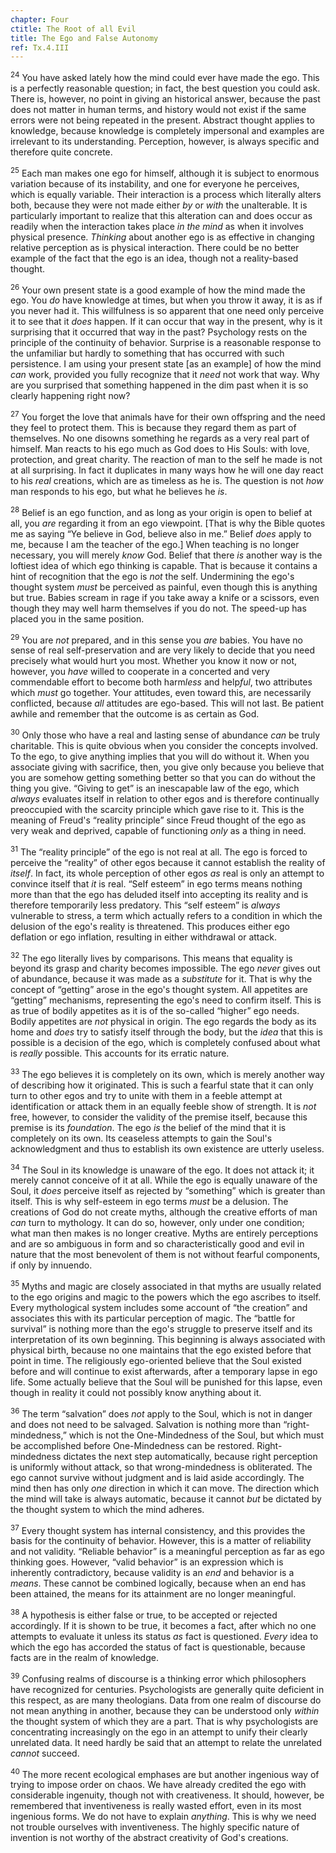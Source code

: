 ```yaml
---
chapter: Four
ctitle: The Root of all Evil
title: The Ego and False Autonomy
ref: Tx.4.III
---
```


<sup>24</sup> You have asked lately how the mind could ever have made the ego. This
is a perfectly reasonable question; in fact, the best question you could
ask. There is, however, no point in giving an historical answer, because
the past does not matter in human terms, and history would not exist if
the same errors were not being repeated in the present. Abstract thought
applies to knowledge, because knowledge is completely impersonal and
examples are irrelevant to its understanding. Perception, however, is
always specific and therefore quite concrete.

<sup>25</sup> Each man makes one ego for himself, although it is subject to
enormous variation because of its instability, and one for everyone he
perceives, which is equally variable. Their interaction is a process
which literally alters both, because they were not made either *by* or
*with* the unalterable. It is particularly important to realize that
this alteration can and does occur as readily when the interaction takes
place *in the mind* as when it involves physical presence. *Thinking*
about another ego is as effective in changing relative perception as is
physical interaction. There could be no better example of the fact that
the ego is an idea, though not a reality-based thought.

<sup>26</sup> Your own present state is a good example of how the mind made the
ego. You *do* have knowledge at times, but when you throw it away, it is
as if you never had it. This willfulness is so apparent that one need
only perceive it to see that it *does* happen. If it can occur that way
in the present, why is it surprising that it occurred that way in the
past? Psychology rests on the principle of the continuity of behavior.
Surprise is a reasonable response to the unfamiliar but hardly to
something that has occurred with such persistence. I am using your
present state \[as an example\] of how the mind *can* work, provided you
fully recognize that it *need* not work that way. Why are you surprised
that something happened in the dim past when it is so clearly happening
right now?

<sup>27</sup> You forget the love that animals have for their own offspring and
the need they feel to protect them. This is because they regard them as
part of themselves. No one disowns something he regards as a very real
part of himself. Man reacts to his ego much as God does to His Souls:
with love, protection, and great charity. The reaction of man to the
self he made is not at all surprising. In fact it duplicates in many
ways how he will one day react to his *real* creations, which are as
timeless as he is. The question is not *how* man responds to his ego,
but what he believes he *is*.

<sup>28</sup> Belief is an ego function, and as long as your origin is open to
belief at all, you *are* regarding it from an ego viewpoint. \[That is
why the Bible quotes me as saying “Ye believe in God, believe also in
me.” Belief *does* apply to me, because I am the teacher of the ego.\]
When teaching is no longer necessary, you will merely *know* God.
Belief that there *is* another way is the loftiest idea of which ego
thinking is capable. That is because it contains a hint of recognition
that the ego is *not* the self. Undermining the ego's thought system
*must* be perceived as painful, even though this is anything but true.
Babies scream in rage if you take away a knife or a scissors, even
though they may well harm themselves if you do not. The speed-up has
placed you in the same position.

<sup>29</sup> You are *not* prepared, and in this sense you *are* babies. You have
no sense of real self-preservation and are very likely to decide that
you need precisely what would hurt you most. Whether you know it now or
not, however, you *have* willed to cooperate in a concerted and very
commendable effort to become both harm*less* and help*ful*, two
attributes which *must* go together. Your attitudes, even toward this,
are necessarily conflicted, because *all* attitudes are ego-based. This
will not last. Be patient awhile and remember that the outcome is as
certain as God.

<sup>30</sup> Only those who have a real and lasting sense of abundance *can* be
truly charitable. This is quite obvious when you consider the concepts
involved. To the ego, to give anything implies that you will do without
it. When you associate giving with sacrifice, then, you give only
because you believe that you are somehow getting something better so
that you can do without the thing you give. “Giving to get” is an
inescapable law of the ego, which *always* evaluates itself in relation
to other egos and is therefore continually preoccupied with the
scarcity principle which gave rise to it. This is the meaning of
Freud's “reality principle” since Freud thought of the ego as very weak
and deprived, capable of functioning *only* as a thing in need.

<sup>31</sup> The “reality principle” of the ego is not real at all. The ego is
forced to perceive the “reality” of other egos because it cannot
establish the reality of *itself*. In fact, its whole perception of
other egos *as* real is only an attempt to convince itself that *it* is
real. “Self esteem” in ego terms means nothing more than that the ego
has deluded itself into accepting its reality and is therefore
temporarily less predatory. This “self esteem” is *always* vulnerable
to stress, a term which actually refers to a condition in which the
delusion of the ego's reality is threatened. This produces either ego
deflation or ego inflation, resulting in either withdrawal or attack.

<sup>32</sup> The ego literally lives by comparisons. This means that equality is
beyond its grasp and charity becomes impossible. The ego *never* gives
out of abundance, because it was made as a *substitute* for it. That is
why the concept of “getting” arose in the ego's thought system. All
appetites are “getting” mechanisms, representing the ego's need to
confirm itself. This is as true of bodily appetites as it is of the
so-called “higher” ego needs. Bodily appetites are *not* physical in
origin. The ego regards the body as its home and *does* try to satisfy
itself through the body, but the *idea* that this is possible is a
decision of the ego, which is completely confused about what is
*really* possible. This accounts for its erratic nature.

<sup>33</sup> The ego believes it is completely on its own, which is merely
another way of describing how it originated. This is such a fearful
state that it can only turn to other egos and try to unite with them in
a feeble attempt at identification or attack them in an equally feeble
show of strength. It is *not* free, however, to consider the validity
of the premise itself, because this premise is its *foundation*. The
ego *is* the belief of the mind that it is completely on its own. Its
ceaseless attempts to gain the Soul's acknowledgment and thus to
establish its own existence are utterly useless.

<sup>34</sup> The Soul in its knowledge is unaware of the ego. It does not attack
it; it merely cannot conceive of it at all. While the ego is equally
unaware of the Soul, it *does* perceive itself as rejected by
“something” which is greater than itself. This is why self-esteem in
ego terms *must* be a delusion. The creations of God do not create
myths, although the creative efforts of man *can* turn to mythology. It
can do so, however, only under one condition; what man then makes is no
longer creative. Myths are entirely perceptions and are so ambiguous in
form and so characteristically good and evil in nature that the most
benevolent of them is not without fearful components, if only by
innuendo.

<sup>35</sup> Myths and magic are closely associated in that myths are usually
related to the ego origins and magic to the powers which the ego
ascribes to itself. Every mythological system includes some account of
“the creation” and associates this with its particular perception of
magic. The “battle for survival” is nothing more than the ego's
struggle to preserve itself and its interpretation of its own
beginning. This beginning is always associated with physical birth,
because no one maintains that the ego existed before that point in
time. The religiously ego-oriented believe that the Soul existed before
and will continue to exist afterwards, after a temporary lapse in ego
life. Some actually believe that the Soul will be punished for this
lapse, even though in reality it could not possibly know anything about
it.

<sup>36</sup> The term “salvation” does *not* apply to the Soul, which is not in
danger and does not need to be salvaged. Salvation is nothing more than
“right-mindedness,” which is not the One-Mindedness of the Soul, but
which must be accomplished before One-Mindedness can be restored.
Right-mindedness dictates the next step automatically, because right
perception is uniformly without attack, so that wrong-mindedness is
obliterated. The ego cannot survive without judgment and is laid aside
accordingly. The mind then has only *one* direction in which it can
move. The direction which the mind will take is always automatic,
because it cannot *but* be dictated by the thought system to which the
mind adheres.

<sup>37</sup> Every thought system has internal consistency, and this provides the
basis for the continuity of behavior. However, this is a matter of
reliability and not validity. “Reliable behavior” is a meaningful
perception as far as ego thinking goes. However, “valid behavior” is an
expression which is inherently contradictory, because validity is an
*end* and behavior is a *means*. These cannot be combined logically,
because when an end has been attained, the means for its attainment are
no longer meaningful.

<sup>38</sup> A hypothesis is either false or true, to be accepted or rejected
accordingly. If it is shown to be true, it becomes a fact, after which
no one attempts to evaluate it unless its status *as* fact is
questioned. *Every* idea to which the ego has accorded the status of
fact is questionable, because facts are in the realm of knowledge.

<sup>39</sup> Confusing realms of discourse is a thinking error which philosophers
have recognized for centuries. Psychologists are generally quite
deficient in this respect, as are many theologians. Data from one realm
of discourse do not mean anything in another, because they can be
understood only *within* the thought system of which they are a part.
That is why psychologists are concentrating increasingly on the ego in
an attempt to unify their clearly unrelated data. It need hardly be
said that an attempt to relate the unrelated *cannot* succeed.

<sup>40</sup> The more recent ecological emphases are but another ingenious way of
trying to impose order on chaos. We have already credited the ego with
considerable ingenuity, though not with creativeness. It should,
however, be remembered that inventiveness is really wasted effort, even
in its most ingenious forms. We do not have to explain *anything*. This
is why we need not trouble ourselves with inventiveness. The highly
specific nature of invention is not worthy of the abstract creativity
of God's creations.

